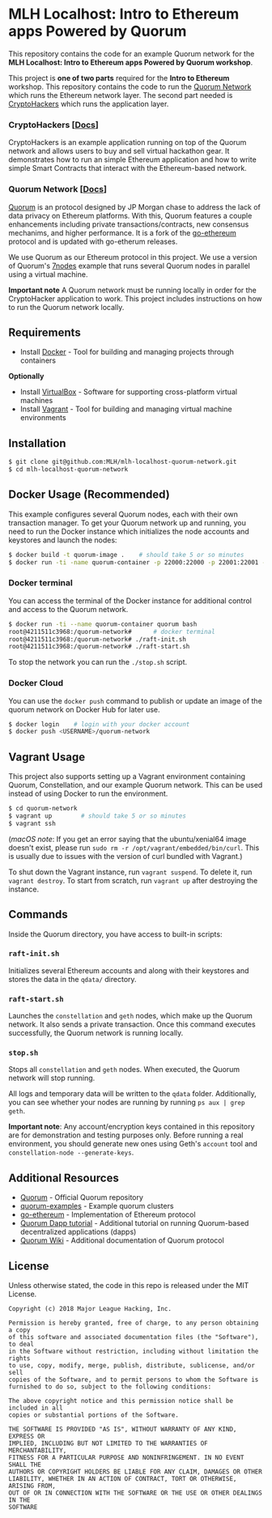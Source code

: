 # MLH Localhost: Intro to Ethereum apps Powered by Quorum

This repository contains the code for an example Quorum network for the **MLH Localhost: Intro to Ethereum apps Powered by Quorum workshop**.

This project is **one of two parts** required for the **Intro to Ethereum** workshop. This repository contains the code to run the [Quorum Network](#quorum-network-docs) which runs the Ethereum network layer. The second part needed is [CryptoHackers](https://github.com/MLH/mlh-localhost-cryptohackers) which runs the application layer.

### CryptoHackers [[Docs](https://github.com/MLH/mlh-localhost-cryptohackers)]

CryptoHackers is an example application running on top of the Quorum network and allows users to buy and sell virtual hackathon gear. It demonstrates how to run an simple Ethereum application and how to write simple Smart Contracts that interact with the Ethereum-based network.

### Quorum Network [[Docs](https://github.com/MLH/mlh-localhost-quorum-network)]

[Quorum](https://github.com/jpmorganchase/quorum) is an protocol designed by JP Morgan chase to address the lack of data privacy on Ethereum platforms. With this, Quorum features a couple enhancements including private transactions/contracts, new consensus mechanims, and higher performance. It is a fork of the [go-ethereum](https://github.com/ethereum/go-ethereum) protocol and is updated with go-etherum releases.

We use Quorum as our Ethereum protocol in this project. We use a version of Quorum's [7nodes](https://github.com/jpmorganchase/quorum-examples/tree/master/examples/7nodes) example that runs several Quorum nodes in parallel using a virtual machine.

**Important note** A Quorum network must be running locally in order for the CryptoHacker application to work. This project includes instructions on how to run the Quorum network locally.

## Requirements

* Install [Docker](https://www.vagrantup.com/downloads.html) - Tool for building and managing projects through containers

**Optionally**

* Install [VirtualBox](https://www.virtualbox.org/wiki/Downloads) - Software for supporting cross-platform virtual machines
* Install [Vagrant](https://www.vagrantup.com/downloads.html) - Tool for building and managing virtual machine environments

## Installation

```sh
$ git clone git@github.com:MLH/mlh-localhost-quorum-network.git
$ cd mlh-localhost-quorum-network
```

## Docker Usage (Recommended)

This example configures several Quorum nodes, each with their own transaction manager. To get your Quorum network up and running, you need to run the Docker instance which initializes the node accounts and keystores and launch the nodes:

```sh
$ docker build -t quorum-image .    # should take 5 or so minutes
$ docker run -ti -name quorum-container -p 22000:22000 -p 22001:22001 -p 22002:22002 quorum-image
```

### Docker terminal

You can access the terminal of the Docker instance for additional control and access to the Quorum network.

```sh
$ docker run -ti --name quorum-container quorum bash
root@4211511c3968:/quorum-network#      # docker terminal
root@4211511c3968:/quorum-network# ./raft-init.sh
root@4211511c3968:/quorum-network# ./raft-start.sh
```

To stop the network you can run the `./stop.sh` script.

### Docker Cloud

You can use the `docker push` command to publish or update an image of the quorum network on Docker Hub for later use.

```sh
$ docker login    # login with your docker account
$ docker push <USERNAME>/quorum-network
```

## Vagrant Usage

This project also supports setting up a Vagrant environment containing Quorum, Constellation, and our example Quorum network. This can be used instead of using Docker to run the environment.

```sh
$ cd quorum-network
$ vagrant up 		# should take 5 or so minutes
$ vagrant ssh
```

(_macOS note_: If you get an error saying that the ubuntu/xenial64 image doesn't
exist, please run `sudo rm -r /opt/vagrant/embedded/bin/curl`. This is usually due to
issues with the version of curl bundled with Vagrant.)

To shut down the Vagrant instance, run `vagrant suspend`. To delete it, run
`vagrant destroy`. To start from scratch, run `vagrant up` after destroying the
instance.

## Commands

Inside the Quorum directory, you have access to built-in scripts:

### `raft-init.sh`

Initializes several Ethereum accounts and along with their keystores and stores the data in the `qdata/` directory.

### `raft-start.sh`

Launches the `constellation` and `geth` nodes, which make up the Quorum network. It also sends a private transaction. Once this command executes successfully, the Quorum network is running locally.

### `stop.sh`

Stops all `constellation` and `geth` nodes. When executed, the Quorum network will stop running.

All logs and temporary data will be written to the `qdata` folder. Additionally, you can see whether your nodes are running by running `ps aux | grep geth`.

**Important note**: Any account/encryption keys contained in this repository are for
demonstration and testing purposes only. Before running a real environment, you should
generate new ones using Geth's `account` tool and `constellation-node --generate-keys`.

## Additional Resources

* [Quorum](https://github.com/jpmorganchase/quorum) - Official Quorum repository
* [quorum-examples](https://github.com/jpmorganchase/quorum-examples) - Example quorum clusters
* [go-ethereum](https://github.com/ethereum/go-ethereum) - Implementation of Ethereum protocol
* [Quorum Dapp tutorial](http://truffleframework.com/tutorials/building-dapps-for-quorum-private-enterprise-blockchains) - Additional tutorial on running Quorum-based decentralized applications (dapps)
* [Quorum Wiki](https://github.com/jpmorganchase/quorum/wiki) - Additional documentation of Quorum protocol

## License

Unless otherwise stated, the code in this repo is released under the MIT
License.

```
Copyright (c) 2018 Major League Hacking, Inc.

Permission is hereby granted, free of charge, to any person obtaining a copy
of this software and associated documentation files (the "Software"), to deal
in the Software without restriction, including without limitation the rights
to use, copy, modify, merge, publish, distribute, sublicense, and/or sell
copies of the Software, and to permit persons to whom the Software is
furnished to do so, subject to the following conditions:

The above copyright notice and this permission notice shall be included in all
copies or substantial portions of the Software.

THE SOFTWARE IS PROVIDED "AS IS", WITHOUT WARRANTY OF ANY KIND, EXPRESS OR
IMPLIED, INCLUDING BUT NOT LIMITED TO THE WARRANTIES OF MERCHANTABILITY,
FITNESS FOR A PARTICULAR PURPOSE AND NONINFRINGEMENT. IN NO EVENT SHALL THE
AUTHORS OR COPYRIGHT HOLDERS BE LIABLE FOR ANY CLAIM, DAMAGES OR OTHER
LIABILITY, WHETHER IN AN ACTION OF CONTRACT, TORT OR OTHERWISE, ARISING FROM,
OUT OF OR IN CONNECTION WITH THE SOFTWARE OR THE USE OR OTHER DEALINGS IN THE
SOFTWARE
```

